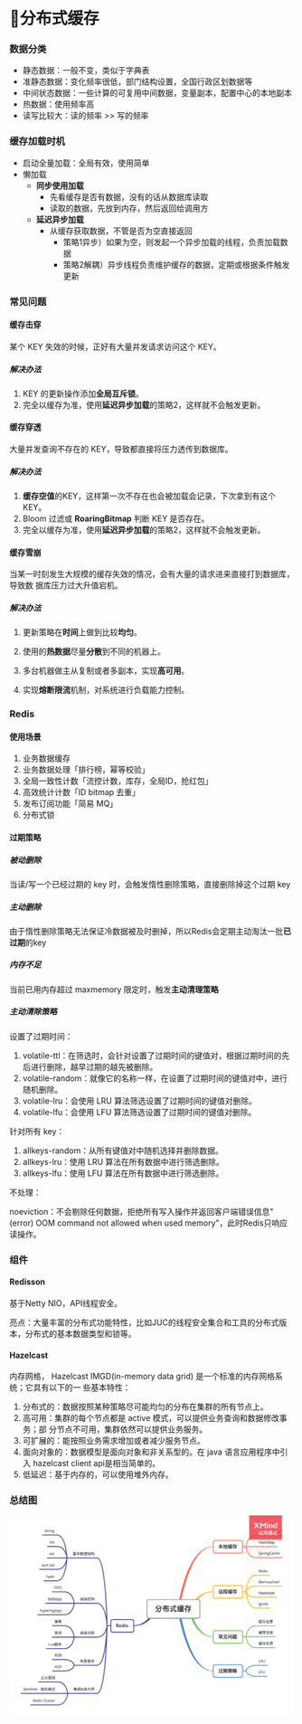 # 🐣分布式缓存

### 数据分类

- 静态数据：一般不变，类似于字典表
-  准静态数据：变化频率很低，部门结构设置，全国行政区划数据等 
- 中间状态数据：一些计算的可复用中间数据，变量副本，配置中心的本地副本
- 热数据：使用频率高 
- 读写比较大：读的频率 >> 写的频率

### 缓存加载时机

- 启动全量加载：全局有效，使用简单
- 懒加载 
   - **同步使用加载**
      - 先看缓存是否有数据，没有的话从数据库读取
      - 读取的数据，先放到内存，然后返回给调用方 
  - **延迟异步加载**
    - 从缓存获取数据，不管是否为空直接返回
      - 策略1异步）如果为空，则发起一个异步加载的线程，负责加载数据 
      - 策略2解耦）异步线程负责维护缓存的数据，定期或根据条件触发更新

### 常见问题

#### 缓存击穿

某个 KEY 失效的时候，正好有大量并发请求访问这个 KEY。 

##### 解决办法

1. KEY 的更新操作添加**全局互斥锁**。
2. 完全以缓存为准，使用**延迟异步加载**的策略2，这样就不会触发更新。

#### 缓存穿透

大量并发查询不存在的 KEY，导致都直接将压力透传到数据库。 

##### 解决办法

1. **缓存空值**的KEY，这样第一次不存在也会被加载会记录，下次拿到有这个KEY。
2. Bloom 过滤或 **RoaringBitmap** 判断 KEY 是否存在。 
3. 完全以缓存为准，使用**延迟异步加载**的策略2，这样就不会触发更新。

#### 缓存雪崩

当某一时刻发生大规模的缓存失效的情况，会有大量的请求进来直接打到数据库，导致数 据库压力过大升值宕机。 

##### 解决办法

1. 更新策略在**时间**上做到比较**均匀**。 

2. 使用的**热数据**尽量**分散**到不同的机器上。 

3. 多台机器做主从复制或者多副本，实现**高可用**。 

4. 实现**熔断限流**机制，对系统进行负载能力控制。

### Redis

#### 使用场景

1. 业务数据缓存
2. 业务数据处理「排行榜，幂等校验」
3. 全局一致性计数「流控计数，库存，全局ID，抢红包」
4. 高效统计计数「ID bitmap 去重」
5. 发布订阅功能「简易 MQ」
6. 分布式锁

#### 过期策略

##### 被动删除

当读/写一个已经过期的 key 时，会触发惰性删除策略，直接删除掉这个过期 key

##### 主动删除

由于惰性删除策略无法保证冷数据被及时删掉，所以Redis会定期主动淘汰一批**已过期**的key

##### 内存不足

当前已用内存超过 maxmemory 限定时，触发**主动清理策略**

##### 主动清除策略

设置了过期时间：

1. volatile-ttl：在筛选时，会针对设置了过期时间的键值对，根据过期时间的先后进行删除，越早过期的越先被删除。
2. volatile-random：就像它的名称一样，在设置了过期时间的键值对中，进行随机删除。
3. volatile-lru：会使用 LRU 算法筛选设置了过期时间的键值对删除。
4. volatile-lfu：会使用 LFU 算法筛选设置了过期时间的键值对删除。

针对所有 key：

1. allkeys-random：从所有键值对中随机选择并删除数据。
2. allkeys-lru：使用 LRU 算法在所有数据中进行筛选删除。
3. allkeys-lfu：使用 LFU 算法在所有数据中进行筛选删除。

不处理：

noeviction：不会剔除任何数据，拒绝所有写入操作并返回客户端错误信息"(error) OOM command not allowed when used memory"，此时Redis只响应读操作。

### 组件

#### Redisson

基于Netty NIO，API线程安全。 

亮点：大量丰富的分布式功能特性，比如JUC的线程安全集合和工具的分布式版本，分布式的基本数据类型和锁等。

#### Hazelcast

内存网格， Hazelcast IMGD(in-memory data grid) 是一个标准的内存网格系统；它具有以下的一 些基本特性： 

1. 分布式的：数据按照某种策略尽可能均匀的分布在集群的所有节点上。
2. 高可用：集群的每个节点都是 active 模式，可以提供业务查询和数据修改事务；部 分节点不可用，集群依然可以提供业务服务。 
3. 可扩展的：能按照业务需求增加或者减少服务节点。 
4. 面向对象的：数据模型是面向对象和非关系型的。在 java 语言应用程序中引入 hazelcast client api是相当简单的。 
5. 低延迟：基于内存的，可以使用堆外内存。

### 总结图

<img src="https://github.com/oliverschen/Java-Summarize/blob/main/images/cache.png" style="zoom:50%" />

